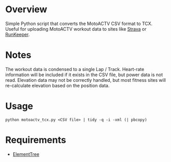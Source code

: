 # Overview #
Simple Python script that converts the MotoACTV CSV format to TCX. Useful for uploading MotoACTV workout data to sites like [Strava](http://www.strava.com) or [RunKeeper](http://www.runkeeper.com).

# Notes #
The workout data is condensed to a single Lap / Track. Heart-rate information will be included if it exists in the CSV file, but power data is not read. Elevation data may not be correctly handled, but most fitness sites will re-calculate elevation based on the position data.

# Usage #
    python motoactv_tcx.py <CSV file> | tidy -q -i -xml (| pbcopy)

# Requirements #
* [ElementTree](http://effbot.org/zone/element-index.htm)